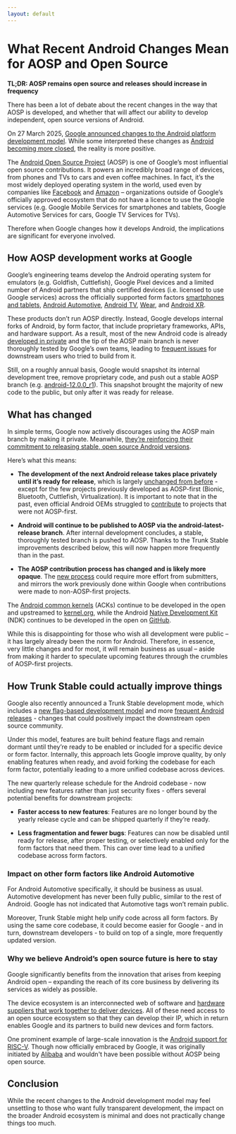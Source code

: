 ```yaml
---
layout: default
---
```


# What Recent Android Changes Mean for AOSP and Open Source

**TL;DR: AOSP remains open source and releases should increase in frequency**

There has been a lot of debate about the recent changes in the way that AOSP is developed, and whether that will affect our ability to develop independent, open source versions of Android.

On 27 March 2025, [Google announced changes to the Android platform development model](https://source.android.com/docs/setup/about/faqs#main-merge). While some interpreted these changes as [Android becoming more closed](https://www.androidauthority.com/google-android-development-aosp-3538503/), the reality is more positive.

The [Android Open Source Project](https://source.android.com/) (AOSP) is one of Google’s most influential open source contributions. It powers an incredibly broad range of devices, from phones and TVs to cars and even coffee machines. In fact, it’s the most widely deployed operating system in the world, used even by companies like [Facebook](https://www.meta.com/en-gb/blog/meta-horizon-os-open-hardware-ecosystem-asus-republic-gamers-lenovo-xbox/) and [Amazon](https://developer.amazon.com/docs/fire-tv/fire-os-overview.html) – organizations outside of Google’s officially approved ecosystem that do not have a licence to use the Google services (e.g. Google Mobile Services for smartphones and tablets, Google Automotive Services for cars, Google TV Services for TVs).

Therefore when Google changes how it develops Android, the implications are significant for everyone involved.


## How AOSP development works at Google
Google’s engineering teams develop the Android operating system for emulators (e.g. Goldfish,  Cuttlefish), Google Pixel devices and a limited number of Android partners that ship certified devices (i.e. licensed to use Google services) across the officially supported form factors [smartphones and tablets](https://www.android.com/), [Android Automotive](https://built-in.google/cars/), [Android TV](https://www.android.com/tv/), [Wear](https://wearos.google.com/), and [Android XR](https://www.android.com/xr/).

These products don’t run AOSP directly. Instead, Google develops internal forks of Android, by form factor, that include proprietary frameworks, APIs, and hardware support. As a result, most of the new Android code is already [developed in private](https://groups.google.com/g/android-platform/c/MDzmcEgxFPw/m/BY-ESnoEqg0J) and the tip of the AOSP main branch is never thoroughly tested by Google’s own teams, leading to [frequent issues](https://issuetracker.google.com/issues?q=status:open%20componentid:381517&s=created_time:desc) for downstream users who tried to build from it.

Still, on a roughly annual basis, Google would snapshot its internal development tree, remove proprietary code, and push out a stable AOSP branch (e.g. [android-12.0.0_r1](https://groups.google.com/g/android-building/c/ChjvrI4jGsU/m/p3tZGLCNAAAJ)). This snapshot brought the majority of new code to the public, but only after it was ready for release.


## What has changed
In simple terms, Google now actively discourages using the AOSP main branch by making it private. Meanwhile, [they’re reinforcing their commitment to releasing stable, open source Android versions](https://source.android.com/docs/setup/about/faqs#:~:text=Our%20single%20most%20important%20goal%20with%20the%20AOSP%20is%20to%20make%20sure%20that%20open%2Dsource%20Android%20software%20is%20implemented%20as%20widely%20and%20compatibly%20as%20possible%2C%20to%20everyone%27s%20benefit.). 

Here’s what this means:
* **The development of the next Android release takes place privately until it’s ready for release**, which is largely [unchanged from before](https://groups.google.com/g/android-platform/c/25aEVdSQ360) - except for the few projects previously developed as AOSP-first (Bionic, Bluetooth, Cuttlefish, Virtualization). It is important to note that in the past, even official Android OEMs struggled to [contribute](https://android-review.googlesource.com/c/platform/frameworks/base/+/2403952) to projects that were not AOSP-first.

* **Android will continue to be published to AOSP via the android-latest-release branch**. After internal development concludes, a stable, thoroughly tested branch is pushed to AOSP. Thanks to the Trunk Stable improvements described below, this will now happen more frequently than in the past.

* **The AOSP contribution process has changed and is likely more opaque**. The [new process](https://source.android.com/docs/setup/about/faqs#contribute) could require more effort from submitters, and mirrors the work previously done within Google when contributions were made to non-AOSP-first projects.

The [Android common kernels](https://source.android.com/docs/core/architecture/kernel/android-common) (ACKs) continue to be developed in the open and upstreamed to [kernel.org](http://kernel.org), while the Android [Native Development Kit](https://developer.android.com/ndk) (NDK) continues to be developed in the open on [GitHub](https://github.com/android/ndk).

While this is disappointing for those who wish all development were public – it has largely already been the norm for Android. Therefore, in essence, very little changes and for most, it will remain business as usual – aside from making it harder to speculate upcoming features through the crumbles of AOSP-first projects.


## How Trunk Stable could actually improve things
Google also recently announced a Trunk Stable development mode, which includes a [new flag-based development model](https://source.android.com/docs/setup/build/feature-flagging) and more [frequent Android releases](https://android-developers.googleblog.com/2024/10/android-sdk-release-update.html) - changes that could positively impact the downstream open source community.

Under this model, features are built behind feature flags and remain dormant until they’re ready to be enabled or included for a specific device or form factor. Internally, this approach lets Google improve quality, by only enabling features when ready, and avoid forking the codebase for each form factor, potentially leading to a more unified codebase across devices.

The new quarterly release schedule for the Android codebase - now including new features rather than just security fixes - offers several potential benefits for downstream projects:

* **Faster access to new features**: Features are no longer bound by the yearly release cycle and can be shipped quarterly if they’re ready.

* **Less fragmentation and fewer bugs**: Features can now be disabled until ready for release, after proper testing, or selectively enabled only for the form factors that need them. This can over time lead to a unified codebase across form factors.


### Impact on other form factors like Android Automotive
For Android Automotive specifically, it should be business as usual. Automotive development has never been fully public, similar to the rest of Android. Google has not indicated that Automotive tags won’t remain public.

Moreover, Trunk Stable might help unify code across all form factors. By using the same core codebase, it could become easier for Google - and in turn, downstream developers - to build on top of a single, more frequently updated version.


### Why we believe Android’s open source future is here to stay
Google significantly benefits from the innovation that arises from keeping Android open – expanding the reach of its core business by delivering its services as widely as possible.

The device ecosystem is an interconnected web of software and [hardware suppliers that work together to deliver devices](https://electronics360.globalspec.com/article/20774/techinsights-teardown-google-pixel-fold#:~:text=Samsung%E2%80%99s%205G%20NR,Murata%E2%80%99s%20saw%20filters). All of these need access to an open source ecosystem so that they can develop their IP, which in return enables Google and its partners to build new devices and form factors.

One prominent example of large-scale innovation is the [Android support for RISC-V](https://opensource.googleblog.com/2023/10/android-and-risc-v-what-you-need-to-know.html). Though now officially embraced by Google, it was originally initiated by [Alibaba](https://riscv.org/blog/2021/11/how-alibaba-is-porting-risc-v-to-the-android-os-guoyin-chen-alibaba/) and wouldn't have been possible without AOSP being open source.


## Conclusion
While the recent changes to the Android development model may feel unsettling to those who want fully transparent development, the impact on the broader Android ecosystem is minimal and does not practically change things too much.

